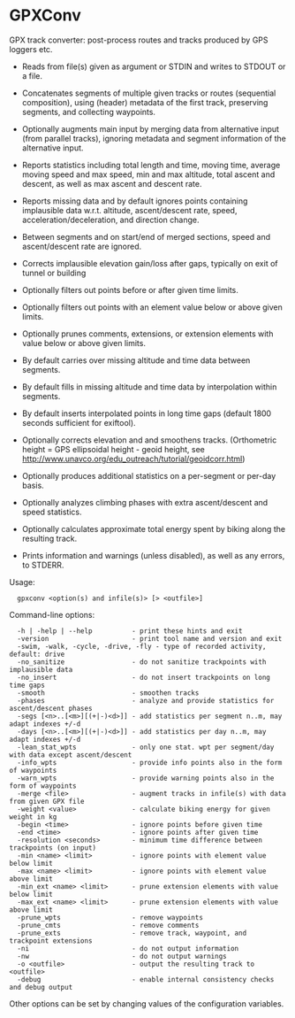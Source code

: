 # GPXConv

GPX track converter: post-process routes and tracks produced by GPS loggers etc.

* Reads from file(s) given as argument or STDIN and writes to STDOUT or a file.
* Concatenates segments of multiple given tracks or routes (sequential composition),
  using (header) metadata of the first track, preserving segments, and collecting waypoints.
* Optionally augments main input by merging data from alternative input (from parallel tracks),
  ignoring metadata and segment information of the alternative input.

* Reports statistics including total length and time, moving time, average moving speed and max speed,
  min and max altitude, total ascent and descent, as well as max ascent and descent rate.
* Reports missing data and by default ignores points containing implausible data w.r.t.
  altitude, ascent/descent rate, speed, acceleration/deceleration, and direction change.
* Between segments and on start/end of merged sections, speed and ascent/descent rate are ignored.
* Corrects implausible elevation gain/loss after gaps, typically on exit of tunnel or building
* Optionally filters out points before or after given time limits.
* Optionally filters out points with an element value below or above given limits.
* Optionally prunes comments, extensions, or extension elements with value below or above given limits.
* By default carries over missing altitude and time data between segments.
* By default fills in missing altitude and time data by interpolation within segments.
* By default inserts interpolated points in long time gaps (default 1800 seconds sufficient for exiftool).
* Optionally corrects elevation and and smoothens tracks.
  (Orthometric height = GPS ellipsoidal height - geoid height,
  see http://www.unavco.org/edu_outreach/tutorial/geoidcorr.html)
* Optionally produces additional statistics on a per-segment or per-day basis.
* Optionally analyzes climbing phases with extra ascent/descent and speed statistics.
* Optionally calculates approximate total energy spent by biking along the resulting track.
* Prints information and warnings (unless disabled), as well as any errors, to STDERR.

Usage:
```
  gpxconv <option(s) and infile(s)> [> <outfile>]
```
Command-line options:
```
  -h | -help | --help          - print these hints and exit
  -version                     - print tool name and version and exit
  -swim, -walk, -cycle, -drive, -fly - type of recorded activity, default: drive
  -no_sanitize                 - do not sanitize trackpoints with implausible data
  -no_insert                   - do not insert trackpoints on long time gaps
  -smooth                      - smoothen tracks
  -phases                      - analyze and provide statistics for ascent/descent phases
  -segs [<n>..[<m>][(+|-)<d>]] - add statistics per segment n..m, may adapt indexes +/-d
  -days [<n>..[<m>][(+|-)<d>]] - add statistics per day n..m, may adapt indexes +/-d
  -lean_stat_wpts              - only one stat. wpt per segment/day with data except ascent/descent
  -info_wpts                   - provide info points also in the form of waypoints
  -warn_wpts                   - provide warning points also in the form of waypoints
  -merge <file>                - augment tracks in infile(s) with data from given GPX file
  -weight <value>              - calculate biking energy for given weight in kg
  -begin <time>                - ignore points before given time
  -end <time>                  - ignore points after given time
  -resolution <seconds>        - minimum time difference between trackpoints (on input)
  -min <name> <limit>          - ignore points with element value below limit
  -max <name> <limit>          - ignore points with element value above limit
  -min_ext <name> <limit>      - prune extension elements with value below limit
  -max_ext <name> <limit>      - prune extension elements with value above limit
  -prune_wpts                  - remove waypoints
  -prune_cmts                  - remove comments
  -prune_exts                  - remove track, waypoint, and trackpoint extensions
  -ni                          - do not output information
  -nw                          - do not output warnings
  -o <outfile>                 - output the resulting track to <outfile>
  -debug                       - enable internal consistency checks and debug output
```
Other options can be set by changing values of the configuration variables.

<!--
Local IspellDict: american
LocalWords: GPXConv STDOUT STDERR exiftool gpxconv trackpoint trackpoints waypoint
LocalWords: infile outfile nw ni segs ext wpts cmts exts stat wpt
-->
